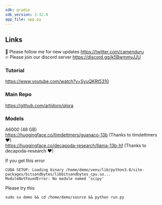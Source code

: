 ```yaml
---
sdk: gradio
sdk_version: 3.32.0
app_file: app.py
---
```


## Links

🐣 Please follow me for new updates https://twitter.com/camenduru <br />
🔥 Please join our discord server https://discord.gg/k5BwmmvJJU

### Tutorial
https://www.youtube.com/watch?v=SyuQKRt5310

### Main Repo
https://github.com/artidoro/qlora

### Models
A6000 (48 GB) <br />
https://huggingface.co/timdettmers/guanaco-13b (Thanks to timdettmers ❤) <br />
https://huggingface.co/decapoda-research/llama-13b-hf  (Thanks to decapoda-research ❤) <br />


If you get this error 
```
CUDA SETUP: Loading binary /home/demo/venv/lib/python3.8/site-packages/bitsandbytes/libbitsandbytes_cpu.so...
ModuleNotFoundError: No module named 'scipy'
```
Please try this
```
sudo su demo && cd /home/demo/source && python run.py
```
